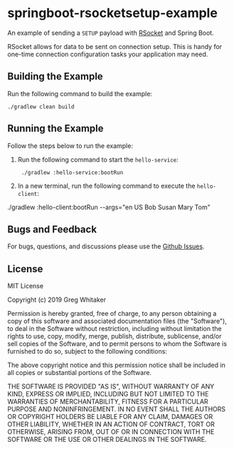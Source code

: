 # springboot-rsocketsetup-example
An example of sending a `SETUP` payload with [RSocket](http://rsocket.io) and Spring Boot.

RSocket allows for data to be sent on connection setup. This is handy for one-time connection configuration tasks your 
application may need.

## Building the Example
Run the following command to build the example:

    ./gradlew clean build
    
## Running the Example
Follow the steps below to run the example:

1. Run the following command to start the `hello-service`:

        ./gradlew :hello-service:bootRun
        
2. In a new terminal, run the following command to execute the `hello-client`:

./gradlew :hello-client:bootRun --args="en US Bob Susan Mary Tom"

## Bugs and Feedback
For bugs, questions, and discussions please use the [Github Issues](https://github.com/gregwhitaker/springboot-rsocketsetup-example/issues).

## License
MIT License

Copyright (c) 2019 Greg Whitaker

Permission is hereby granted, free of charge, to any person obtaining a copy
of this software and associated documentation files (the "Software"), to deal
in the Software without restriction, including without limitation the rights
to use, copy, modify, merge, publish, distribute, sublicense, and/or sell
copies of the Software, and to permit persons to whom the Software is
furnished to do so, subject to the following conditions:

The above copyright notice and this permission notice shall be included in all
copies or substantial portions of the Software.

THE SOFTWARE IS PROVIDED "AS IS", WITHOUT WARRANTY OF ANY KIND, EXPRESS OR
IMPLIED, INCLUDING BUT NOT LIMITED TO THE WARRANTIES OF MERCHANTABILITY,
FITNESS FOR A PARTICULAR PURPOSE AND NONINFRINGEMENT. IN NO EVENT SHALL THE
AUTHORS OR COPYRIGHT HOLDERS BE LIABLE FOR ANY CLAIM, DAMAGES OR OTHER
LIABILITY, WHETHER IN AN ACTION OF CONTRACT, TORT OR OTHERWISE, ARISING FROM,
OUT OF OR IN CONNECTION WITH THE SOFTWARE OR THE USE OR OTHER DEALINGS IN THE
SOFTWARE.
